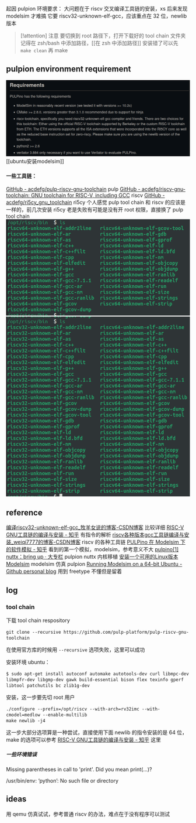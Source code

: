 起因 pulpion 环境要求：
大问题在于 riscv 交叉编译工具链的安装，xs 后来发现 modelsim 才难搞
它要 riscv32-unknown-elf-gcc，应该重点在 32 位，newlib 版本

> [!attention] 注意
> 要切换到 root 路径下，打开下载好的 tool chain 文件夹
> 记得在 zsh/bash 中添加路径，[[在 zsh 中添加路径]]
> 安装错了可以先 `make clean` 再 make

## pulpion environment requirement
![500](https://raw.githubusercontent.com/acdefg/cdn/main/obsidian/202211181431287.png)
[[ubuntu安装modelsim]]

#### 一些工具链：
[GitHub - acdefg/pulp-riscv-gnu-toolchain](https://github.com/acdefg/pulp-riscv-gnu-toolchain) pulp
[GitHub - acdefg/riscv-gnu-toolchain: GNU toolchain for RISC-V, including GCC](https://github.com/acdefg/riscv-gnu-toolchain) riscv
[GitHub - acdefg/ri5cy_gnu_toolchain](https://github.com/acdefg/ri5cy_gnu_toolchain) ri5cy
个人感觉 pulp tool chain 和 riscv 的应该是一样的，前几次安装 ri5cy 老是失败有可能是没有开 root 权限，直接换了 pulp tool chain
![300](https://raw.githubusercontent.com/acdefg/cdn/main/obsidian/202211181412510.png) ![300](https://raw.githubusercontent.com/acdefg/cdn/main/obsidian/202211181419145.png)


## reference
[编译riscv32-unknown-elf-gcc_牧羊女说的博客-CSDN博客](https://blog.csdn.net/deliapu/article/details/120708442) 比较详细
[RISC-V GNU工具链的编译与安装 - 知乎](https://zhuanlan.zhihu.com/p/364638851) 有指令的解析
[riscv各种版本gcc工具链编译与安装_weiqi7777的博客-CSDN博客](https://blog.csdn.net/weiqi7777/article/details/88045720) riscv 的各种工具链
[PULPino 在 Modelsim 下的软件模拟 - 知乎](https://zhuanlan.zhihu.com/p/470281404) 看到的第一个模拟，modelsim，参考意义不大
[pulpino[1] nuttx：bring up · 大专栏](https://www.dazhuanlan.com/cnrootkit/topics/1415719) pulpion nuttx 内核移植
[安装一个可用的Linux版本Modelsim](https://junningwu.haawking.com/tech/2019/12/11/%E5%AE%89%E8%A3%85%E4%B8%80%E4%B8%AA%E5%8F%AF%E7%94%A8%E7%9A%84Linux%E7%89%88%E6%9C%ACModelsim/) modelsim 仿真 pulpion
[Running Modelsim on a 64-bit Ubuntu - Github personal blog](https://pcotret.github.io/modelsim-ubuntu/) 用到 freetype 不懂但是留着
## log
### tool chain

下载 tool chain respository
```shell
git clone --recursive https://github.com/pulp-platform/pulp-riscv-gnu-toolchain
```
在使用官方库的时候用 `--recursive` 选项失败，这里可以成功

安装环境 ubuntu：
```shell
$ sudo apt-get install autoconf automake autotools-dev curl libmpc-dev libmpfr-dev libgmp-dev gawk build-essential bison flex texinfo gperf libtool patchutils bc zlib1g-dev
```

安装，这一步要先切 root 用户
```shell
./configure --prefix=/opt/riscv --with-arch=rv32imc --with-cmodel=medlow --enable-multilib
make newlib -j4
```
这一步大部分选项算是一种尝试，直接使用下面 newlib 的指令安装的是 64 位，make 的选项可以参考 [RISC-V GNU工具链的编译与安装 - 知乎](https://zhuanlan.zhihu.com/p/364638851) 这里

##### 一些环境错误
Missing parentheses in call to 'print'. Did you mean print(...)?

/usr/bin/env: ‘python’: No such file or directory

## ideas
用 qemu 仿真试试，参考普通 riscv 的办法，难点在于没有程序可以测试